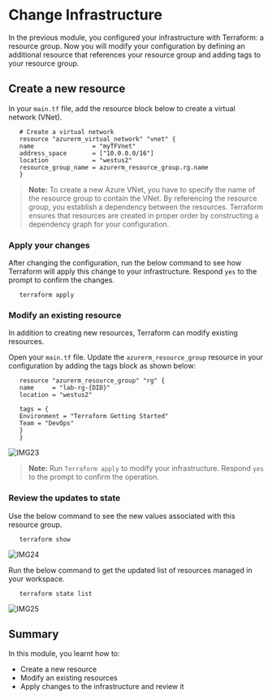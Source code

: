 # Change Infrastructure

In the previous module, you configured your infrastructure with Terraform: a resource group. Now you will modify your configuration by defining an additional resource that references your resource group and adding tags to your resource group.

## Create a new resource

In your `main.tf` file, add the resource block below to create a virtual network (VNet).

   ```
      # Create a virtual network
      resource "azurerm_virtual_network" "vnet" {
      name                = "myTFVnet"
      address_space       = ["10.0.0.0/16"]
      location            = "westus2"
      resource_group_name = azurerm_resource_group.rg.name
      }
   ```
   
   >**Note:** To create a new Azure VNet, you have to specify the name of the resource group to contain the VNet. By referencing the resource group, you establish a dependency between the resources. Terraform ensures that resources are created in proper order by constructing a dependency graph for your configuration.

### Apply your changes

After changing the configuration, run  the below command to see how Terraform will apply this change to your infrastructure. Respond `yes` to the prompt to confirm the changes.

   ```
      terraform apply
   ```

### Modify an existing resource

In addition to creating new resources, Terraform can modify existing resources.

Open your `main.tf` file. Update the `azurerm_resource_group` resource in your configuration by adding the tags block as shown below:

   ```
      resource "azurerm_resource_group" "rg" {
      name     = "lab-rg-{DID}"
      location = "westus2"
      
      tags = {
      Environment = "Terraform Getting Started"
      Team = "DevOps"
      }
      }
   ```
   
![IMG23](https://github.com/SD-14/EduLabs/blob/SD/Hashicorp/Azure/Images/Img23.png)
   
   >**Note:** Run `Terraform apply` to modify your infrastructure. Respond `yes` to the prompt to confirm the operation.

### Review the updates to state

Use the below command to see the new values associated with this resource group.

   ```
      terraform show
   ```
   
![IMG24](https://github.com/SD-14/EduLabs/blob/SD/Hashicorp/Azure/Images/Img24.png)

Run the below command to get the updated list of resources managed in your workspace.

   ```
      terraform state list
   ```
   
![IMG25](https://github.com/SD-14/EduLabs/blob/SD/Hashicorp/Azure/Images/Img25.png)

## Summary

In this module, you learnt how to:

   - Create a new resource
   - Modify an existing resources
   - Apply changes to the infrastructure and review it
   

   
   

